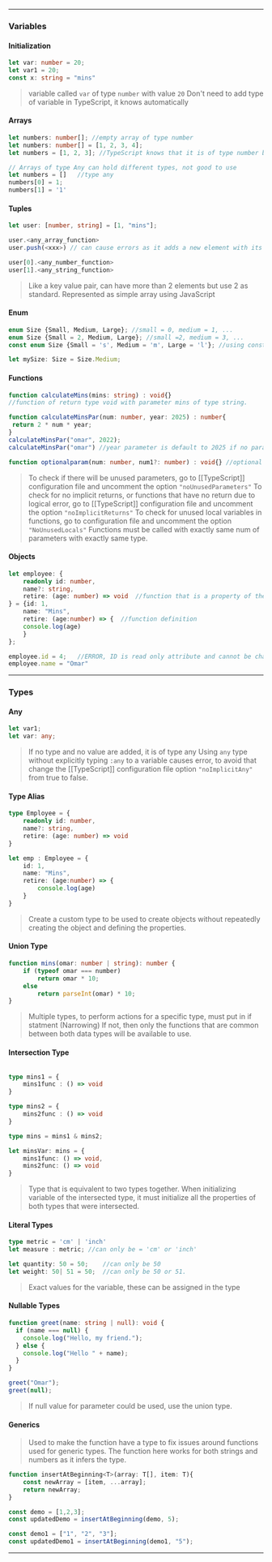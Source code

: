 
___

### Variables


#### Initialization
``` typescript
let var: number = 20;
let var1 = 20;
const x: string = "mins"
```
> variable called `var` of type `number` with value `20`
> Don't need to add type of variable in TypeScript, it knows automatically


#### Arrays
```TypeScript
let numbers: number[]; //empty array of type number
let numbers: number[] = [1, 2, 3, 4];
let numbers = [1, 2, 3]; //TypeScript knows that it is of type number because all are numbers

// Arrays of type Any can hold different types, not good to use
let numbers = []   //type any
numbers[0] = 1;
numbers[1] = '1'
```


#### Tuples
```TypeScript
let user: [number, string] = [1, "mins"];

user.<any_array_function>
user.push(<xxx>) // can cause errors as it adds a new element with its type, avoid.

user[0].<any_number_function>
user[1].<any_string_function>
```
> Like a key value pair, can have more than 2 elements but use 2 as standard.
> Represented as simple array using JavaScript


#### Enum
```TypeScript
enum Size {Small, Medium, Large}; //small = 0, medium = 1, ...
enum Size {Small = 2, Medium, Large}; //small =2, medium = 3, ...
const enum Size {Small = 's', Medium = 'm', Large = 'l'}; //using const makes javascript output files smaller

let mySize: Size = Size.Medium;
```


#### Functions
```TypeScript
function calculateMins(mins: string) : void{}
//function of return type void with parameter mins of type string.

function calculateMinsPar(num: number, year: 2025) : number{
 return 2 * num * year;
}
calculateMinsPar("omar", 2022);
calculateMinsPar("omar") //year parameter is default to 2025 if no param is inserted for it.

function optionalparam(num: number, num1?: number) : void{} //optional parameter, if not put is undefined.
```
>To check if there will be unused parameters, go to [[TypeScript]] configuration file and uncomment the option `"noUnusedParameters"`
>To check for no implicit returns, or functions that have no return due to logical error, go to [[TypeScript]] configuration file and uncomment the option `"noImplicitReturns"`
>To check for unused local variables in functions, go to configuration file and uncomment the option `"NoUnusedLocals"`
>Functions must be called with exactly same num of parameters with exactly same type.


#### Objects
```TypeScript
let employee: {
	readonly id: number,
	name?: string,
	retire: (age: number) => void  //function that is a property of the employee object
} = {id: 1,
	name: "Mins",
	retire: (age:number) => {  //function definition
	console.log(age)
	}
};

employee.id = 4;   //ERROR, ID is read only attribute and cannot be changed
employee.name = "Omar"
```

___

### Types


#### Any
```TypeScript
let var1;
let var: any;
```
> If no type and no value are added, it is of type any
> Using `any` type without explicitly typing `:any` to a variable causes error, to avoid that change the  [[TypeScript]] configuration file option `"noImplicitAny"` from true to false.


#### Type Alias
```TypeScript
type Employee = {
	readonly id: number,
	name?: string,
	retire: (age: number) => void
}

let emp : Employee = {
	id: 1,
	name: "Mins",
	retire: (age:number) => {
		console.log(age)
	}
}
```
> Create a custom type to be used to create objects without repeatedly creating the object and defining the properties.


#### Union Type
```TypeScript
function mins(omar: number | string): number {
	if (typeof omar === number)
		return omar * 10;
	else
		return parseInt(omar) * 10;
}
```
> Multiple types, to perform actions for a specific type, must put in if statment (Narrowing)
> If not, then only the functions that are common between both data types will be available to use.


#### Intersection Type
```TypeScript

type mins1 = {
	mins1func : () => void
}

type mins2 = {
	mins2func : () => void
}

type mins = mins1 & mins2;

let minsVar: mins = {
	mins1func: () => void,
	mins2func: () => void
}
```
> Type that is equivalent to two types together. 
> When initializing variable of the intersected type, it must initialize all the properties of both types that were intersected.


#### Literal Types
```TypeScript
type metric = 'cm' | 'inch'
let measure : metric; //can only be = 'cm' or 'inch'

let quantity: 50 = 50;    //can only be 50
let weight: 50| 51 = 50;  //can only be 50 or 51.
```
> Exact values for the variable, these can be assigned in the type 


#### Nullable Types
```TypeScript
function greet(name: string | null): void {
  if (name === null) {
    console.log("Hello, my friend.");
  } else {
    console.log("Hello " + name);
  }
}

greet("Omar");
greet(null);
```
>If null value for parameter could be used, use the union type.


#### Generics

>Used to make the function have a type to fix issues around functions used for generic types.
>The function here works for both strings and numbers as it infers the type.
```JavaScript
function insertAtBeginning<T>(array: T[], item: T){
	const newArray = [item, ...array];
	return newArray;
}

const demo = [1,2,3];
const updatedDemo = insertAtBeginning(demo, 5);

const demo1 = ["1", "2", "3"];
const updatedDemo1 = insertAtBeginning(demo1, "5");

```

---
